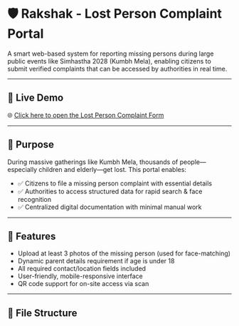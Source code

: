 # 🛡️ Rakshak - Lost Person Complaint Portal

A smart web-based system for reporting missing persons during large public events like Simhastha 2028 (Kumbh Mela), enabling citizens to submit verified complaints that can be accessed by authorities in real time.

---

## 🔗 Live Demo

🌐 [Click here to open the Lost Person Complaint Form](https://yourusername.github.io/rakshak-lost-person/lost-people.html)

---

## 🎯 Purpose

During massive gatherings like Kumbh Mela, thousands of people—especially children and elderly—get lost. This portal enables:

- ✅ Citizens to file a missing person complaint with essential details
- ✅ Authorities to access structured data for rapid search & face recognition
- ✅ Centralized digital documentation with minimal manual work

---

## 📸 Features

- Upload at least 3 photos of the missing person (used for face-matching)
- Dynamic parent details requirement if age is under 18
- All required contact/location fields included
- User-friendly, mobile-responsive interface
- QR code support for on-site access via scan

---

## 📁 File Structure

